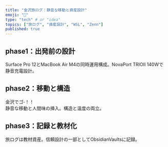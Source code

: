 ```yaml
---
title: "金沢旅ログ：静音な移動と資産設計"
emoji: "🧳"
type: "tech" # or "idea"
topics: ["旅ログ", "資産設計", "WSL", "Zenn"]
published: true
---
```


## phase1：出発前の設計

Surface Pro 12とMacBook Air M4の同時運用構成。NovaPort TRIOⅡ 140Wで静音充電設計。

## phase2：移動と構造

金沢でコ゚‐！！  
静音な移動と人間味の挿入。構造と温度の両立。

## phase3：記録と教材化

旅ログは教材資産。信頼設計の一部としてObsidianVaultsに記録。

